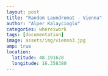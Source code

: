 ```yaml
---
layout: post
title: "Random Laundromat - Vienna"
author: "Alper Kalaycioglu"
categories: whereiwork
tags: [documentation]
image: assets/img/vienna3.jpg
amp: true
location:
  latitude: 48.191628
  longitude: 16.358380
---
```

